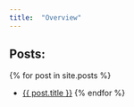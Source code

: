 ```yaml
---
title:  "Overview"
---
```


## Posts:

{% for post in site.posts %}
* <a href="{{ post.url | absolute_url }}">{{ post.title }}</a>
{% endfor %}


